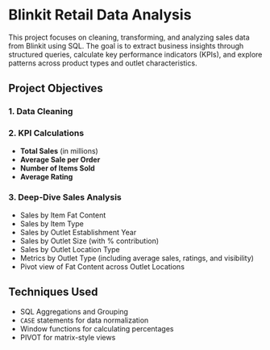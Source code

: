 # Blinkit Retail Data Analysis

This project focuses on cleaning, transforming, and analyzing sales data from Blinkit using SQL. The goal is to extract business insights through structured queries, calculate key performance indicators (KPIs), and explore patterns across product types and outlet characteristics.

## Project Objectives

### 1. Data Cleaning

### 2. KPI Calculations
- **Total Sales** (in millions)
- **Average Sale per Order**
- **Number of Items Sold**
- **Average Rating**

### 3. Deep-Dive Sales Analysis
- Sales by Item Fat Content
- Sales by Item Type
- Sales by Outlet Establishment Year
- Sales by Outlet Size (with % contribution)
- Sales by Outlet Location Type
- Metrics by Outlet Type (including average sales, ratings, and visibility)
- Pivot view of Fat Content across Outlet Locations

## Techniques Used
- SQL Aggregations and Grouping
- `CASE` statements for data normalization
- Window functions for calculating percentages
- PIVOT for matrix-style views
